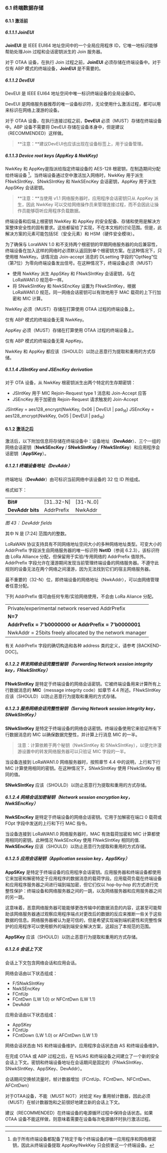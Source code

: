 ### 6.1 终端数据存储


#### 6.1.1 激活前

##### 6.1.1.1 JoinEUI

**JoinEUI** 是 IEEE EUI64 地址空间中的一个全局应用程序 ID，它唯一地标识能够帮助处理Join 过程和会话密钥派生的 Join 服务器。

对于 OTAA 设备，在执行 Join 过程之前，**JoinEUI** 必须存储在终端设备中。对于仅有 ABP 模式的终端设备，**JoinEUI** 是不需要的。

##### 6.1.1.2 DevEUI

DevEUI 是 IEEE EUI64 地址空间中唯一标识终端设备的全局设备ID。

DevEUI 是网络服务器推荐的唯一设备标识符，无论使用什么激活过程，都可以用来标识在网络上漫游的设备。

对于 OTAA 设备，在执行连接过程之前，**DevEUI** 必须（MUST）存储在终端设备中。ABP 设备不需要将 DevEUI 存储在设备本身中，但是建议（RECOMMENDED）这样做。

> **注意：**建议DevEUI也应该出现在设备标签上，用于设备管理。

##### 6.1.1.3 Device root keys (AppKey & NwkKey)

NwkKey 和 AppKey是指派给指定终端设备的 AES-128 根密钥，在制造期间分配给终端设备 [^1]。当终端设备通过空中激活加入网络时，NwkKey 用于派生 FNwkSIntKey、SNwkSIntKey 和 NwkSEncKey 会话密钥，AppKey 用于派生 AppSKey 会话密钥。

>**注意：**当使用 v1.1 网络服务器时，应用程序会话密钥只从 AppKey 派生，因此 NwkKey 可以交给网络操作员来管理连接过程，而不会因此让操作员能够窃听应用程序负载数据。

终端设备和后端上根密钥 NwkKey 和 AppKey 的安全配备、存储和使用是解决方案整体安全性的固有要求。这些都留给了实现，不在本文档的讨论范围。但是，此解决方案的元素可能包括SE（安全元素）和 HSM（硬件安全模块）。

为了确保与 LoraWAN 1.0 和不支持两个根密钥的早期网络服务器的向后兼容性，终端设备在加入这样的网络时必须默认返回到单个根密钥方案。在这种情况下，只使用根 NwkKey。该情况由 Join-accept 消息的 DLsetting 字段的“OptNeg”位（第7位）为零向终端设备发出信号。在这种情况下，终端设备必须（MUST）

- 使用 NwkKey 派生 AppSKey 和 FNwkSIntKey 会话密钥，与在 LoRaWAN1.0 规范中一样。
- 将 SNwkSIntKey 和 NwkSEncKey 设置为 FNwkSIntKey，根据 LoRaWAN1.0 规范，同一网络会话密钥可以有效地用于 MAC 载荷的上下行加密和 MIC 计算。

NwkKey 必须（MUST）存储在打算使用 OTAA 过程的终端设备上。

仅有 ABP 模式的终端设备无需 NwkKey。

AppKey 必须（MUST）存储在打算使用 OTAA 过程的终端设备上。

仅有 ABP 模式的终端设备无需 AppKey。

NwkKey 和 AppKey 都应该（SHOULD）以防止恶意行为提取和重用的方式存储。

##### 6.1.1.4 JSIntKey and JSEncKey derivation

对于 OTA 设备，从 NwkKey 根密钥派生出两个特定的生存期密钥：

- JSIntKey 用于 MIC Rejoin-Request type 1 消息和 Join-Accept 应答
- JSEncKey 用于加密由 Rejoin-Request 请求触发的 Join-Accept

JSIntKey = aes128_encrypt(NwkKey, 0x06 | DevEUI | pad<sub>16</sub>)
JSEncKey = aes128_encrypt(NwkKey, 0x05 | DevEUI | pad<sub>16</sub>)

#### 6.1.2 激活之后

激活后，以下附加信息将存储在终端设备中：设备地址（**DevAddr**）、三个一组的网络会话密钥（**NwkSEncKey** / **SNwkSIntKey** / **FNwkSIntKey**）和应用程序会话密钥（**AppSKey**）。

##### 6.1.2.1 终端设备地址（DevAddr）

终端地址（**DevAddr**）由可标识当前网络中该设备的 32 位 ID 所组成。

格式如下：

<table class="lora-table">
   <tr>
      <td><b>Bit#</b></td>
      <td>[31..32-N]</td>
      <td>[31-N..0]</td>
   </tr>
   <tr>
      <td><b>DevAddr bits</b></td>
      <td>AddrPrefix</td>
      <td>NwkAddr</td>
   </tr>
</table>

*图 43： DevAddr fields*

其中 N 是 [7:24] 范围内的整数。

LoRaWAN 协议支持具有不同网络地址空间大小的多种网络地址类型。可变大小的 AddrPrefix 字段派生自网络服务器的唯一标识符 **NetID**（参阅 6.2.3），该标识符由 LoRa Alliance 分配，但保留用于实验/专用网络的 AddrPrefix 值除外。AddrPrefix 字段允许在漫游期间发现当前管理终端设备的网络服务器。不遵守此规则的设备无法在两个网络之间漫游，因为无法找到它们的宿主网络服务器。

最不重要的（32-N）位，即终端设备的网络地址（NwkAddr），可以由网络管理者任意分配。

下列 AddrPrefix 值可由任何专用/实验网络使用，不会由 LoRa Aliance 分配。

<table class="lora-table">
   <tr>
      <td>Private/experimental network reserved AddrPrefix</td>
   </tr>
   <tr>
      <td><b>N=7</b></td>
   </tr>
   <tr>
      <td><b>AddrPrefix = 7’b0000000 or AddrPrefix = 7’b0000001</b></td>
   </tr>
   <tr>
      <td>NwkAddr = 25bits freely allocated by the network manager</td>
   </tr>
</table>

有关 AddrPrefix 字段的确切构造和各种 address 类的定义，请参考 [BACKEND-DOC]。


##### 6.1.2.2 转发网络会话完整性秘钥（Forwarding Network session integrity key，FNwkSIntKey）

**FNwkSIntKey** 是特定于终端设备的网络会话密钥。它被终端设备用来计算所有上行数据消息的 **MIC**（message integrity code）如章节 4.4 所述。FNwkSIntKey 应该（SHOULD）以防止恶意行为提取和重用的方式存储。

##### 6.1.2.3 服务网络会话完整性秘钥（Serving Network session integrity key，SNwkSIntKey）

**SNwkSIntKey** 是特定于终端设备的网络会话密钥。终端设备使用它来验证所有下行数据消息的 MIC 以确保数据完整性，并计算上行消息 MIC 的一半。

> 注意：计算依赖于两个秘钥（NwkSIntKey 和 SNwkSIntKey），以便允许漫游设置中的转发网络服务器可以只验证 MIC 字段的一半。

当设备连接到 LoRaWAN1.0 网络服务器时，按照章节 4.4 中的说明，上行和下行 MIC 计算使用相同的密钥。在这种情况下，SNwkSIntKey 使用 FNwkSIntKey 相同的值。

**SNwkSIntKey** 应该（SHOULD）以防止恶意行为提取和重用的方式存储。


##### 6.1.2.4 网络会话加密秘钥（Network session encryption key，NwkSEncKey）

**NwkSEncKey** 是特定于终端设备的网络会话密钥。它用于加解密在端口 0 载荷或 FOpt 字段中发送的上行和下行 MAC 指令。

当设备连接到 LoRaWAN1.0 网络服务器时，MAC 有效载荷加密和 MIC 计算都使用相同的密钥。此种情况 NwkSEncKey 使用 FNwkSIntKey 相同的值.
**NwkSEncKey** 应该（SHOULD）以防止恶意行为提取和重用的方式存储。

##### 6.1.2.5 应用会话秘钥（Application session key，AppSKey）

**AppSKey** 是特定于终端设备的应用程序会话密钥。应用服务器和终端设备都使用它来加密和解密特定于应用程序的数据消息的载荷字段。应用载荷负载在终端设备和应用程序服务器之间进行端到端加密，但它们仅以 hop-by-hop 的方式进行完整性保护：终端设备和网络服务器之间的一跳，以及网络服务器和应用服务器之间的另一跳。

这意味着，恶意网络服务器可能能够更改传输中的数据消息的内容，这甚至可能帮助该网络服务器通过观察应用程序端点对更改后的数据的反应来推断一些关于这些数据的信息。网络服务器被认为是可信的，但是希望实现端到端机密性和完整性保护的应用程序可以使用额外的端到端安全解决方案，这超出了本规范的范围。

**AppSKey** 应该（SHOULD）以防止恶意行为提取和重用的方式存储。

##### 6.1.2.6 会话上下文

会话上下文包含网络会话和应用会话。

网络会话由以下状态组成：

* F/SNwkSIntKey
* NwkSEncKey
* FCntUp
* FCntDwn (LW 1.0) or NFCntDwn (LW 1.1) 
* DevAddr

应用会话由以下状态组成：

* AppSKey
* FCntUp
* FCntDown (LW 1.0) or AFCntDwn (LW 1.1)

网络会话状态由 NS 和终端设备维护。应用程序会话状态由 AS 和终端设备维护。

在完成 OTAA 或 ABP 过程之后，在 NS/AS 和终端设备之间建立了一个新的安全会话上下文。密钥和终端设备地址在会话期间是固定的（FNwkSIntKey、SNwkSIntKey、AppSKey、DevAddr）。

会话期间交换帧流量时，帧计数器增加（FCntUp、FCntDwn、NFCntDwn、AFCntDwn）

对于OTAA设备，不能（MUST NOT）对给定 Key 重用帧计数器，因此必须（MUST）在帧计数器饱和之前很好地建立新的会话上下文。

建议（RECOMMENDED）在终端设备的电源循环过程中保持会话状态。如果 OTAA 设备不能这样做，则意味着需要在设备每次电源循环时执行激活过程。

------


[^1]: 由于所有终端设备都配备了特定于每个终端设备的唯一应用程序和网络根密钥，因此从终端设备提取 AppKey/NwkKey 只会损害这一个终端设备。

